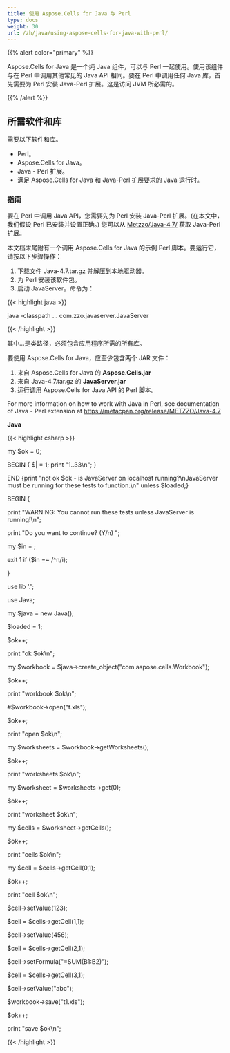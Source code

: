 ```yaml
---
title: 使用 Aspose.Cells for Java 与 Perl
type: docs
weight: 30
url: /zh/java/using-aspose-cells-for-java-with-perl/
---
```


{{% alert color="primary" %}} 

Aspose.Cells for Java 是一个纯 Java 组件，可以与 Perl 一起使用。使用该组件与在 Perl 中调用其他常见的 Java API 相同。要在 Perl 中调用任何 Java 库，首先需要为 Perl 安装 Java-Perl 扩展。这是访问 JVM 所必需的。

{{% /alert %}} 
## **所需软件和库**
需要以下软件和库。 

- Perl。
- Aspose.Cells for Java。
- Java - Perl 扩展。
- 满足 Aspose.Cells for Java 和 Java-Perl 扩展要求的 Java 运行时。
### **指南**
要在 Perl 中调用 Java API，您需要先为 Perl 安装 Java-Perl 扩展。(在本文中，我们假设 Perl 已安装并设置正确。) 您可以从 [Metzzo/Java-4.7/](https://metacpan.org/release/METZZO/Java-4.7) 获取 Java-Perl 扩展。

本文档末尾附有一个调用 Aspose.Cells for Java 的示例 Perl 脚本。要运行它，请按以下步骤操作： 

1. 下载文件 Java-4.7.tar.gz 并解压到本地驱动器。
1. 为 Perl 安装该软件包。
1. 启动 JavaServer。命令为： 

{{< highlight java >}}

 java -classpath ...  com.zzo.javaserver.JavaServer 

{{< /highlight >}}

其中...是类路径，必须包含应用程序所需的所有库。 

要使用 Aspose.Cells for Java，应至少包含两个 JAR 文件： 

1. 来自 Aspose.Cells for Java 的 **Aspose.Cells.jar**
1. 来自 Java-4.7.tar.gz 的 **JavaServer.jar**
1. 运行调用 Aspose.Cells for Java API 的 Perl 脚本。

For more information on how to work with Java in Perl, see documentation of Java - Perl extension at <https://metacpan.org/release/METZZO/Java-4.7>

**Java**

{{< highlight csharp >}}

 my $ok = 0;

BEGIN { $| = 1; print "1..33\n"; }

END {print "not ok $ok - is JavaServer on localhost running?\nJavaServer must be running for these tests to function.\n" unless $loaded;}

BEGIN {

print "WARNING: You cannot run these tests unless JavaServer is running!\n";

print "Do you want to continue? (Y/n) ";

my $in = <STDIN>;

exit 1 if ($in =~ /^n/i);

}

use lib '.';

use Java;

my $java = new Java();

$loaded = 1;

$ok++;

print "ok $ok\n";

my $workbook = $java->create_object("com.aspose.cells.Workbook");

$ok++;

print "workbook $ok\n";

#$workbook->open("t.xls");

$ok++;

print "open $ok\n";

my $worksheets = $workbook->getWorksheets();

$ok++;

print "worksheets $ok\n";

my $worksheet = $worksheets->get(0);

$ok++;

print "worksheet $ok\n";

my $cells = $worksheet->getCells();

$ok++;

print "cells $ok\n";

my $cell = $cells->getCell(0,1);

$ok++;

print "cell $ok\n";

$cell->setValue(123);

$cell = $cells->getCell(1,1);

$cell->setValue(456);

$cell = $cells->getCell(2,1);

$cell->setFormula("=SUM(B1:B2)");

$cell = $cells->getCell(3,1);

$cell->setValue("abc");

$workbook->save("t1.xls");

$ok++;

print "save $ok\n";



{{< /highlight >}}
